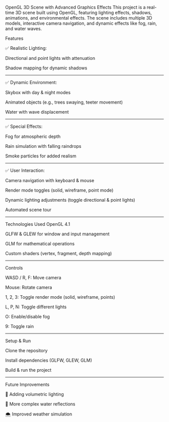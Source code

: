 OpenGL 3D Scene with Advanced Graphics Effects
This project is a real-time 3D scene built using OpenGL, featuring lighting effects, shadows, animations, and environmental effects. The scene includes multiple 3D models, interactive camera navigation, and dynamic effects like fog, rain, and water waves.

Features

✅ Realistic Lighting:

Directional and point lights with attenuation

Shadow mapping for dynamic shadows

------------------------------------------
✅ Dynamic Environment:

Skybox with day & night modes

Animated objects (e.g., trees swaying, teeter movement)

Water with wave displacement


------------------------------------------
✅ Special Effects:

Fog for atmospheric depth

Rain simulation with falling raindrops

Smoke particles for added realism


------------------------------------------
✅ User Interaction:

Camera navigation with keyboard & mouse

Render mode toggles (solid, wireframe, point mode)

Dynamic lighting adjustments (toggle directional & point lights)

Automated scene tour


------------------------------------------
Technologies Used
OpenGL 4.1

GLFW & GLEW for window and input management

GLM for mathematical operations

Custom shaders (vertex, fragment, depth mapping)


------------------------------------------
Controls

WASD / R, F: Move camera

Mouse: Rotate camera

1, 2, 3: Toggle render mode (solid, wireframe, points)

L, P, N: Toggle different lights

O: Enable/disable fog

9: Toggle rain


------------------------------------------
Setup & Run

Clone the repository

Install dependencies (GLFW, GLEW, GLM)

Build & run the project


------------------------------------------
Future Improvements

🚀 Adding volumetric lighting

🌊 More complex water reflections

🌨️ Improved weather simulation
